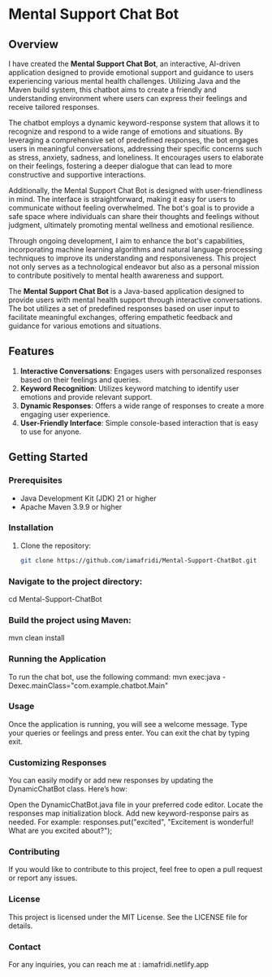 # Mental Support Chat Bot

## Overview
I have created the **Mental Support Chat Bot**, an interactive, AI-driven application designed to provide emotional support and guidance to users experiencing various mental health challenges. Utilizing Java and the Maven build system, this chatbot aims to create a friendly and understanding environment where users can express their feelings and receive tailored responses.

The chatbot employs a dynamic keyword-response system that allows it to recognize and respond to a wide range of emotions and situations. By leveraging a comprehensive set of predefined responses, the bot engages users in meaningful conversations, addressing their specific concerns such as stress, anxiety, sadness, and loneliness. It encourages users to elaborate on their feelings, fostering a deeper dialogue that can lead to more constructive and supportive interactions.

Additionally, the Mental Support Chat Bot is designed with user-friendliness in mind. The interface is straightforward, making it easy for users to communicate without feeling overwhelmed. The bot's goal is to provide a safe space where individuals can share their thoughts and feelings without judgment, ultimately promoting mental wellness and emotional resilience.

Through ongoing development, I aim to enhance the bot's capabilities, incorporating machine learning algorithms and natural language processing techniques to improve its understanding and responsiveness. This project not only serves as a technological endeavor but also as a personal mission to contribute positively to mental health awareness and support.

The **Mental Support Chat Bot** is a Java-based application designed to provide users with mental health support through interactive conversations. The bot utilizes a set of predefined responses based on user input to facilitate meaningful exchanges, offering empathetic feedback and guidance for various emotions and situations.

## Features
1. **Interactive Conversations**: Engages users with personalized responses based on their feelings and queries.
2. **Keyword Recognition**: Utilizes keyword matching to identify user emotions and provide relevant support.
3. **Dynamic Responses**: Offers a wide range of responses to create a more engaging user experience.
4. **User-Friendly Interface**: Simple console-based interaction that is easy to use for anyone.

## Getting Started

### Prerequisites
- Java Development Kit (JDK) 21 or higher
- Apache Maven 3.9.9 or higher

### Installation
1. Clone the repository:
   ```bash
   git clone https://github.com/iamafridi/Mental-Support-ChatBot.git

### Navigate to the project directory:
cd Mental-Support-ChatBot

### Build the project using Maven:
mvn clean install

### Running the Application
To run the chat bot, use the following command:
mvn exec:java -Dexec.mainClass="com.example.chatbot.Main"

### Usage
Once the application is running, you will see a welcome message.
Type your queries or feelings and press enter.
You can exit the chat by typing exit.

### Customizing Responses
You can easily modify or add new responses by updating the DynamicChatBot class. Here’s how:

Open the DynamicChatBot.java file in your preferred code editor.
Locate the responses map initialization block.
Add new keyword-response pairs as needed. For example:
responses.put("excited", "Excitement is wonderful! What are you excited about?");

### Contributing
If you would like to contribute to this project, feel free to open a pull request or report any issues.

### License
This project is licensed under the MIT License. See the LICENSE file for details.

### Contact
For any inquiries, you can reach me at : iamafridi.netlify.app
